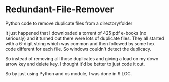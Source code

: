 # Redundant-File-Remover
Python code to remove duplicate files from a directory/folder

It just happened that I downloaded a torrent of 425 pdf e-books (no seriously) and it turned out there were 
lots of duplicate files. They all started with a 6-digit string which was common and then followed by some hex code 
different for each file. So windows couldn't detect the duplicacy.

So instead of removing all those duplicates and giving a load on my down arrow key and delete key, 
I thought it'd be better to just code it out.

So by just using Python and os module, I was done in 9 LOC.
